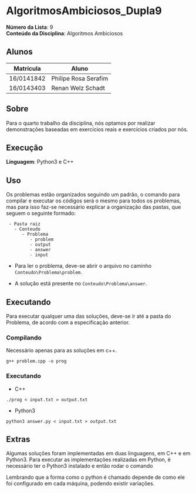 # AlgoritmosAmbiciosos_Dupla9

**Número da Lista**: 9<br>
**Conteúdo da Disciplina**: Algoritmos Ambiciosos<br>

## Alunos
|Matrícula | Aluno |
| -- | -- |
| 16/0141842  |  Philipe Rosa Serafim |
| 16/0143403  |   Renan Welz Schadt   |

## Sobre 
Para o quarto trabalho da disciplina, nós optamos por realizar demonstrações baseadas em exercícios reais e exercícios criados por nós.

## Execução
**Linguagem**: Python3 e C++<br>

## Uso 
Os problemas estão organizados seguindo um padrão, o comando para compilar e executar os códigos será o mesmo para todos os problemas, mas para isso faz-se necessário explicar a organização das pastas, que seguem o seguinte formado:

```
 - Pasta raiz
   - Conteudo
      - Problema
         - problem
         - output
         - answer
         - input
```

 - Para ler o problema, deve-se abrir o arquivo no caminho `Conteudo\Problema\problem`.
 
 - A solução está presente no `Conteudo\Problema\answer`. 
 
## Executando

Para executar qualquer uma das soluções, deve-se ir até a pasta do Problema, de acordo com a especificação anterior.

### Compilando
Necessário apenas para as soluções em c++.

```g++ problem.cpp -o prog ```

### Executando

 - C++

```./prog < input.txt > output.txt ```

 - Python3
 
 ```python3 answer.py < input.txt > output.txt```

## Extras

Algumas soluções foram implementadas em duas linguagens, em C++ e em Python3.
Para executar as implementações realizadas em Python, é necessário ter o Python3 instalado e então rodar o comando

Lembrando que a forma como o python é chamado depende de como ele foi configurado em cada máquina, podendo existir variações.
